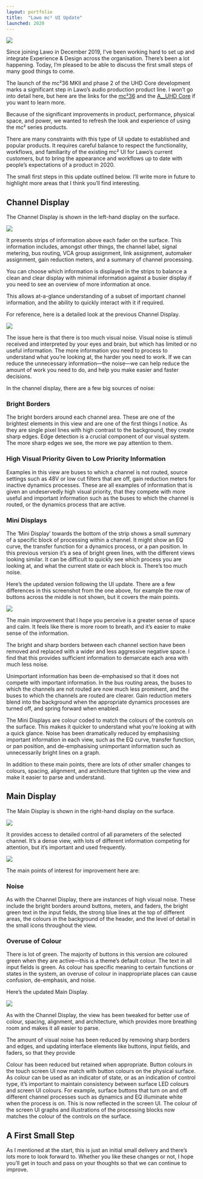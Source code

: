 ```yaml
---
layout: portfolio
title:  "Lawo mc² UI Update"
launched: 2020
---
```


<div class="post-image"><img src="/assets/images/portfolio/lawo-mc2-ui-update/hero.jpg"></div>

Since joining Lawo in December 2019, I’ve been working hard to set up and integrate Experience & Design across the organisation. There’s been a lot happening. Today, I’m pleased to be able to discuss the first small steps of many good things to come.

The launch of the mc²36 MKII and phase 2 of the UHD Core development marks a significant step in Lawo’s audio production product line. I won’t go into detail here, but here are the links for the [mc²36](https://lawo.com/mc²36/) and the [A__UHD Core](https://lawo.com/a__uhd-core/) if you want to learn more.

Because of the significant improvements in product, performance, physical space, and power, we wanted to refresh the look and experience of using the mc² series products.

There are many constraints with this type of UI update to established and popular products. It requires careful balance to respect the functionality, workflows, and familiarity of the existing mc² UI for Lawo’s current customers, but to bring the appearance and workflows up to date with people’s expectations of a product in 2020.

The small first steps in this update outlined below. I’ll write more in future to highlight more areas that I think you’ll find interesting.


## Channel Display

The Channel Display is shown in the left-hand display on the surface.

<div class="post-image"><img src="/assets/images/portfolio/lawo-mc2-ui-update/mc236-front.jpg"></div>

It presents strips of information above each fader on the surface. This information includes, amongst other things, the channel label, signal metering, bus routing, VCA group assignment, link assignment, automaker assignment, gain reduction meters, and a summary of channel processing.

You can choose which information is displayed in the strips to balance a clean and clear display with minimal information against a busier display if you need to see an overview of more information at once.

This allows at-a-glance understanding of a subset of important channel information, and the ability to quickly interact with it if required.

For reference, here is a detailed look at the previous Channel Display.

<div class="post-image"><img src="/assets/images/portfolio/lawo-mc2-ui-update/channel-display-old.png"></div>

The issue here is that there is too much visual noise. Visual noise is stimuli received and interpreted by your eyes and brain, but which has limited or no useful information. The more information you need to process to understand what you’re looking at, the harder you need to work. If we can reduce the unnecessary information—the noise—we can help reduce the amount of work you need to do, and help you make easier and faster decisions.

In the channel display, there are a few big sources of noise:

### Bright Borders
The bright borders around each channel area. These are one of the brightest elements in this view and are one of the first things I notice. As they are single pixel lines with high contrast to the background, they create sharp edges. Edge detection is a crucial component of our visual system. The more sharp edges we see, the more we pay attention to them.


### High Visual Priority Given to Low Priority Information
Examples in this view are buses to which a channel is not routed, source settings such as 48V or low cut filters that are off, gain reduction meters for inactive dynamics processes. These are all examples of information that is given an undeservedly high visual priority, that they compete with more useful and important information such as the buses to which the channel is routed, or the dynamics process that are active.

### Mini Displays
The ‘Mini Display’ towards the bottom of the strip shows a small summary of a specific block of processing within a channel. It might show an EQ curve, the transfer function for a dynamics process, or a pan position. In this previous version it’s a sea of bright green lines, with the different views looking similar. It can be difficult to quickly see which process you are looking at, and what the current state or each block is. There’s too much noise.

Here’s the updated version following the UI update. There are a few differences in this screenshot from the one above, for example the row of buttons across the middle is not shown, but it covers the main points.

<div class="post-image"><img src="/assets/images/portfolio/lawo-mc2-ui-update/channel-display-new.jpg"></div>

The main improvement that I hope you perceive is a greater sense of space and calm. It feels like there is more room to breath, and it’s easier to make sense of the information.

The bright and sharp borders between each channel section have been removed and replaced with a wider and less aggressive negative space. I find that this provides sufficient information to demarcate each area with much less noise.

Unimportant information has been de-emphasised so that it does not compete with important information. In the bus routing areas, the buses to which the channels are not routed are now much less prominent, and the buses to which the channels are routed are clearer. Gain reduction meters blend into the background when the appropriate dynamics processes are turned off, and spring forward when enabled.

The Mini Displays are colour coded to match the colours of the controls on the surface. This makes it quicker to understand what you’re looking at with a quick glance. Noise has been dramatically reduced by emphasising important information in each view, such as the EQ curve, transfer function, or pan position, and de-emphasising unimportant information such as unnecessarily bright lines on a graph.

In addition to these main points, there are lots of other smaller changes to colours, spacing, alignment, and architecture  that tighten up the view and make it easier to parse and understand.

## Main Display

The Main Display is shown in the right-hand display on the surface.

<div class="post-image"><img src="/assets/images/portfolio/lawo-mc2-ui-update/mc236-front.jpg"></div>

It provides access to detailed control of all parameters of the selected channel. It’s a dense view, with lots of different information competing for attention, but it’s important and used frequently.

<div class="post-image"><img src="/assets/images/portfolio/lawo-mc2-ui-update/main-display-old.png"></div>

The main points of interest for improvement here are:

### Noise
As with the Channel Display, there are instances of high visual noise. These include the bright borders around buttons, meters, and faders, the bright green text in the input fields, the strong blue lines at the top of different areas, the colours in the background of the header, and the level of detail in the small icons throughout the view.

### Overuse of Colour
There is lot of green. The majority of buttons in this version are coloured green when they are active—this is a theme’s default colour. The text in all input fields is green. As colour has specific meaning to certain functions or states in the system, an overuse of colour in inappropriate places can cause confusion, de-emphasis, and noise.

Here’s the updated Main Display.

<div class="post-image"><img src="/assets/images/portfolio/lawo-mc2-ui-update/main-display-new.jpg"></div>

As with the Channel Display, the view has been tweaked for better use of colour, spacing, alignment, and architecture, which provides more breathing room and makes it all easier to parse.

The amount of visual noise has been reduced by removing sharp borders and edges, and updating interface elements like buttons, input fields, and faders, so that they provide

Colour has been reduced but retained when appropriate. Button colours in the touch screen UI now match with button colours on the physical surface. As colour can be used as an indicator of state, or as an indication of control type, it’s important to maintain consistency between surface LED colours and screen UI colours. For example, surface buttons that turn on and off different channel processes such as dynamics and EQ illuminate white when the process is on. This is now reflected in the screen UI. The colour of the screen UI graphs and illustrations of the processing blocks now matches the colour of the controls on the surface.

## A First Small Step
As I mentioned at the start, this is just an initial small delivery and there’s lots more to look forward to. Whether you like these changes or not, I hope you’ll get in touch and pass on your thoughts so that we can continue to improve.
